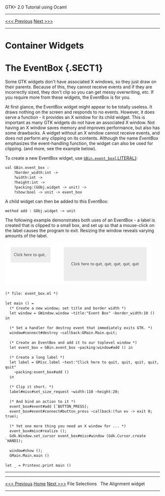   GTK+ 2.0 Tutorial using Ocaml
  ------------------------------- -- ---------------------------
  [\<\<\< Previous](x1415.html)      [Next \>\>\>](x1455.html)

* * * * *

Container Widgets
=================

The EventBox {.SECT1}
============

Some GTK widgets don't have associated X windows, so they just draw on
their parents. Because of this, they cannot receive events and if they
are incorrectly sized, they don't clip so you can get messy overwriting,
etc. If you require more from these widgets, the EventBox is for you.

At first glance, the EventBox widget might appear to be totally useless.
It draws nothing on the screen and responds to no events. However, it
does serve a function - it provides an X window for its child widget.
This is important as many GTK widgets do not have an associated X
window. Not having an X window saves memory and improves performance,
but also has some drawbacks. A widget without an X window cannot receive
events, and does not perform any clipping on its contents. Although the
name *EventBox* emphasizes the event-handling function, the widget can
also be used for clipping. (and more, see the example below).

To create a new EventBox widget, use
[`GBin.event_box`{.LITERAL}](http://lablgtk.forge.ocamlcore.org/refdoc/GBin.html#VALevent_box):

~~~~ {.PROGRAMLISTING}
val GBin.event_box :
    ?border_width:int ->
    ?width:int ->
    ?height:int ->
    ?packing:(GObj.widget -> unit) ->
    ?show:bool -> unit -> event_box
~~~~

A child widget can then be added to this EventBox:

~~~~ {.PROGRAMLISTING}
method add : GObj.widget -> unit
~~~~

The following example demonstrates both uses of an EventBox - a label is
created that is clipped to a small box, and set up so that a mouse-click
on the label causes the program to exit. Resizing the window reveals
varying amounts of the label.

![](images/eventbox.png)

~~~~ {.PROGRAMLISTING}
(* file: event_box.ml *)

let main () =
  (* Create a new window; set title and border width *)
  let window = GWindow.window ~title:"Event Box" ~border_width:10 () in

  (* Set a handler for destroy event that immediately exits GTK. *)
  window#connect#destroy ~callback:GMain.Main.quit;

  (* Create an EventBox and add it to our toplevel window *)
  let event_box = GBin.event_box ~packing:window#add () in

  (* Create a long label *)
  let label = GMisc.label ~text:"Click here to quit, quit, quit, quit, quit"
    ~packing:event_box#add ()
  in

  (* Clip it short. *)
  label#misc#set_size_request ~width:110 ~height:20;

  (* And bind an action to it *)
  event_box#event#add [`BUTTON_PRESS];
  event_box#event#connect#button_press ~callback:(fun ev -> exit 0; true);

  (* Yet one more thing you need an X window for ... *)
  event_box#misc#realize ();
  Gdk.Window.set_cursor event_box#misc#window (Gdk.Cursor.create `HAND1);

  window#show ();
  GMain.Main.main ()

let _ = Printexc.print main ()
~~~~

* * * * *

  ------------------------------- -------------------- ---------------------------
  [\<\<\< Previous](x1415.html)   [Home](book1.html)   [Next \>\>\>](x1455.html)
  File Selections                                      The Alignment widget
  ------------------------------- -------------------- ---------------------------


